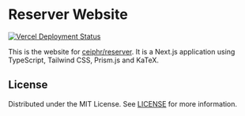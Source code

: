 # Reserver Website

[![Vercel Deployment Status][vercel-shield]](https://get.reserver.sh/)

This is the website for [ceiphr/reserver](https://github.com/ceiphr/reserver). It is a Next.js application using TypeScript, Tailwind CSS, Prism.js and KaTeX.

## License

Distributed under the MIT License. See [LICENSE](https://github.com/ceiphr/reserver.sh/blob/main/LICENSE) for more information.

[vercel-shield]: https://img.shields.io/github/deployments/ceiphr/reserver.sh/production?color=green&label=vercel&logo=vercel&logoColor=white